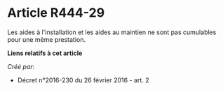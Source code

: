 # Article R444-29

Les aides à l'installation et les aides au maintien ne sont pas cumulables pour une même prestation.

**Liens relatifs à cet article**

_Créé par_:

  - Décret n°2016-230 du 26 février 2016 - art. 2
